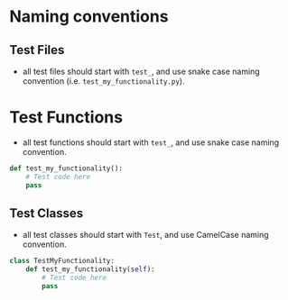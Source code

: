 # Naming conventions
## Test Files
- all test files should start with `test_`, and use snake case naming convention (i.e. `test_my_functionality.py`).

# Test Functions
- all test functions should start with `test_`, and use snake case naming convention.
```python
def test_my_functionality():
    # Test code here
    pass
```
## Test Classes
- all test classes should start with `Test`, and use CamelCase naming convention.
```python
class TestMyFunctionality:
    def test_my_functionality(self):
        # Test code here
        pass
```